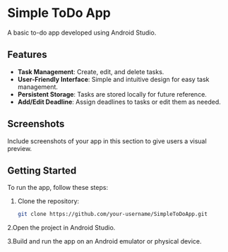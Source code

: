 # Simple ToDo App

A basic to-do app developed using Android Studio.

## Features

- **Task Management**: Create, edit, and delete tasks.
- **User-Friendly Interface**: Simple and intuitive design for easy task management.
- **Persistent Storage**: Tasks are stored locally for future reference.
- **Add/Edit Deadline**: Assign deadlines to tasks or edit them as needed.

## Screenshots

Include screenshots of your app in this section to give users a visual preview.

## Getting Started

To run the app, follow these steps:

1. Clone the repository:

   ```bash
   git clone https://github.com/your-username/SimpleToDoApp.git
2.Open the project in Android Studio.

3.Build and run the app on an Android emulator or physical device.
